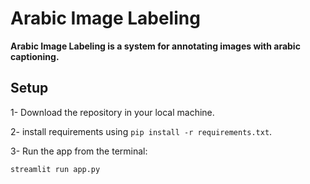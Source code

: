 # Arabic Image Labeling
**Arabic Image Labeling is a system for annotating images with arabic captioning.**


## Setup

1- Download the repository in your local machine.

2- install requirements using `pip install -r requirements.txt`.

3- Run the app from the terminal: 

```bash
streamlit run app.py
```
